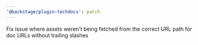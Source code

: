 ```yaml
---
'@backstage/plugin-techdocs': patch
---
```


Fix issue where assets weren't being fetched from the correct URL path for doc URLs without trailing slashes
